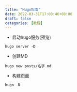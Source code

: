 ```yaml
---
title: "Hugo指南"
date: 2022-03-31T17:00:46+08:00
draft: false
categories: [教程]
---
```


* 启动hugo服务(预览)

```
hugo server -D
```

* 创建MD

```
hugo new posts/名字.md
```

* 构建页面

```
hugo -D
```

